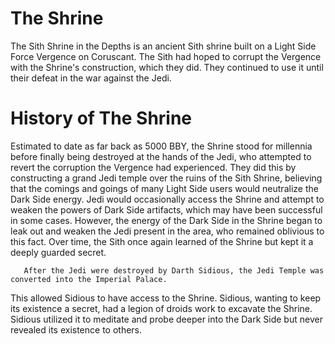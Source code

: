 # The Shrine

The Sith Shrine in the Depths is an ancient Sith shrine built on a Light Side Force Vergence on Coruscant.
The Sith had hoped to corrupt the Vergence with the Shrine's construction, which they did.
They continued to use it until their defeat in the war against the Jedi.

# History of The Shrine

Estimated to date as far back as 5000 BBY, the Shrine stood for millennia before finally being destroyed at the hands of the Jedi, who attempted to revert the corruption the Vergence had experienced.
They did this by constructing a grand Jedi temple over the ruins of the Sith Shrine, believing that the comings and goings of many Light Side users would neutralize the Dark Side energy.
Jedi would occasionally access the Shrine and attempt to weaken the powers of Dark Side artifacts, which may have been successful in some cases.
However, the energy of the Dark Side in the Shrine began to leak out and weaken the Jedi present in the area, who remained oblivious to this fact.
Over time, the Sith once again learned of the Shrine but kept it a deeply guarded secret.

```
   After the Jedi were destroyed by Darth Sidious, the Jedi Temple was converted into the Imperial Palace.
```

This allowed Sidious to have access to the Shrine.
Sidious, wanting to keep its existence a secret, had a legion of droids work to excavate the Shrine.
Sidious utilized it to meditate and probe deeper into the Dark Side but never revealed its existence to others.
